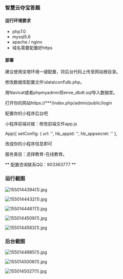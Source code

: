 ### 智慧云夺宝答题

#### 运行环境要求

* php7.0
* mysql5.6
* apache / nginx
* 域名需要配置好https

#### 部署

建议使用宝塔环境一键配置，将后台代码上传至网站根目录。

修改数据库配置文件\data\conf\db.php。

用Navicat或者phpmyadmin将enve_dbdt.sql导入数据库。

打开你的网站https://***/index.php/admin/public/login

配置你的小程序后台吧

小程序前端对接：修改前端文件app.js

App({
  setConfig: {
    url: '',
    hb_appid: '',
    hb_appsecret: ''
  },

改成你的小程序信息即可

服务类目：选择教育-在线教育。

** 配置咨询联系QQ：903363777 **

### 运行截图

![1550144394(1).jpg](https://upload-images.jianshu.io/upload_images/6673460-08f7b3ccb94f735b.jpg?imageMogr2/auto-orient/strip%7CimageView2/2/w/1240)

![1550144432(1).jpg](https://upload-images.jianshu.io/upload_images/6673460-77ae314e0b546751.jpg?imageMogr2/auto-orient/strip%7CimageView2/2/w/1240)

![1550144467(1).jpg](https://upload-images.jianshu.io/upload_images/6673460-d97a83bf9fcccc25.jpg?imageMogr2/auto-orient/strip%7CimageView2/2/w/1240)

![1550144509(1).jpg](https://upload-images.jianshu.io/upload_images/6673460-dbc53c5b2f5fb395.jpg?imageMogr2/auto-orient/strip%7CimageView2/2/w/1240)

![1550144583(1).jpg](https://upload-images.jianshu.io/upload_images/6673460-d802001a043d5acc.jpg?imageMogr2/auto-orient/strip%7CimageView2/2/w/1240)

### 后台截图

![1550144985(1).jpg](https://upload-images.jianshu.io/upload_images/6673460-a5c88dedaab2717e.jpg?imageMogr2/auto-orient/strip%7CimageView2/2/w/1240)

![1550145008(1).jpg](https://upload-images.jianshu.io/upload_images/6673460-13c795809ab5a8c8.jpg?imageMogr2/auto-orient/strip%7CimageView2/2/w/1240)

![1550145027(1).jpg](https://upload-images.jianshu.io/upload_images/6673460-583a6ed119a1112c.jpg?imageMogr2/auto-orient/strip%7CimageView2/2/w/1240)



